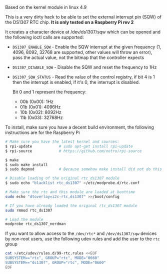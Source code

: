Based on the kernel module in linux 4.9

This is a very dirty hack to be able to set the external interrupt pin (SQW)
of the DS1307 RTC chip. **It is only tested on a Raspberry Pi rev 2**

It creates a character device at /dev/ds1307/sqw which can be opened and the
following ioctl calls are supported:

* `DS1307_ENABLE_SQW`  - Enable the SQW interrupt at the given frequency
  (1, 4096, 8092, 32768 are supported, other values will throw an error), pass
  the actual value, not the bitmap that the controller expects
* `DS1307_DISABLE_SQW` - Disable the SQW and reset the frequency to 1Hz
* `DS1307_SQW_STATUS`  - Read the value of the control registry, if bit 4 is 1
  then the interrupt is enabled, if it's 0, the interrupt is disabled.
  
  Bit 0 and 1 represent the frequency:
  - 00b (0x00): 1Hz
  - 01b (0x01): 4096Hz
  - 10b (0x02): 8092Hz
  - 11b (0x03): 32768Hz

To install, make sure you have a decent build environment, the following
instructions are for the Raspberry Pi

```bash
# Make sure you have the latest kernel and sources:
$ rpi-update            # sudo apt-get install rpi-update
$ rpi-source            # https://github.com/notro/rpi-source

$ make
$ sudo make install
$ sudo depmod           # Because somehow make install did not do this correctly

# Disable loading of the original rtc_ds1307 module
$ sudo echo "blacklist rtc_ds1307" >/etc/modprobe.d/rtc.conf

# Make sure the rtc and this module are loaded at boottime
sudo echo "dtoverlay=i2c-rtc,ds1307" >>/boot/config

# If you have already loaded the original rtc_ds1307 module
sudo rmmod rtc_ds1307

# Load the module
modprobe rtc_ds1307_nerdman
```

If you want to allow access to the `/dev/rtc*` and `/dev/ds1307/sqw` devices by
non-root users, use the following udev rules and add the user to the `rtc` group

```bash
cat >/etc/udev/rules.d/99-rtc.rules <<EOF
SUBSYSTEM=="rtc", GROUP="rtc", MODE="0660"
SUBSYSTEM=="ds1307", GROUP="rtc", MODE="0660"
EOF
```

